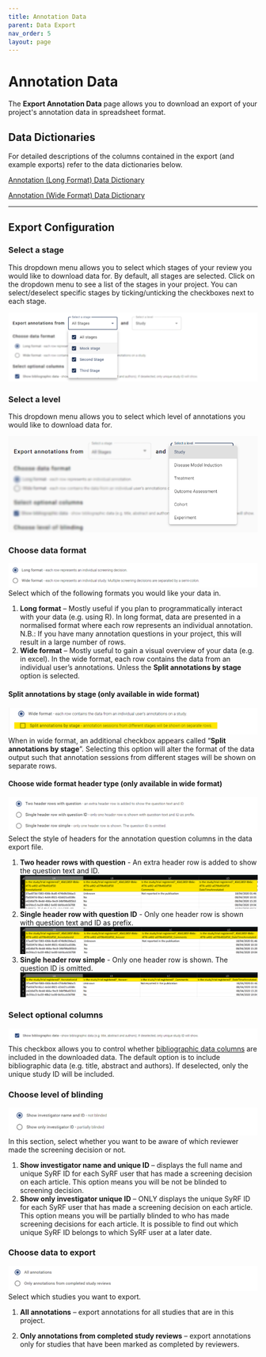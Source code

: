 ```yaml
---
title: Annotation Data
parent: Data Export
nav_order: 5
layout: page
---
```


# Annotation Data

The **Export Annotation Data** page allows you to download an export of your project's annotation data in spreadsheet format.

## Data Dictionaries

For detailed descriptions of the columns contained in the export (and example exports) refer to the data dictionaries below.

[Annotation (Long Format) Data Dictionary](data-dictionary/annotation-long.html)

[Annotation (Wide Format) Data Dictionary](data-dictionary/annotation-wide.html)

---

## Export Configuration

### Select a stage

This dropdown menu allows you to select which stages of your review you would like to download data for. By default, all stages are selected. Click on the dropdown menu to see a list of the stages in your project. You can select/deselect specific stages by ticking/unticking the checkboxes next to each stage.

![Screenshot: Select a stage](figs/select_stage_dropdown-annotation.png)

### Select a level

This dropdown menu allows you to select which level of annotations you would like to download data for.

![Level Selection](figs/select_level_dropdown.png)

### Choose data format

![Screenshot: Choose data format](figs/choose_data_format-screening.png)
Select which of the following formats you would like your data in.

1. **Long format** – Mostly useful if you plan to programmatically interact with your data (e.g. using R). In long format, data are presented in a normalised format where each row represents an individual annotation. N.B.: If you have many annotation questions in your project, this will result in a large number of rows.
2. **Wide format** – Mostly useful to gain a visual overview of your data (e.g. in excel). In the wide format, each row contains the data from an individual user’s annotations. Unless the **Split annotations by stage** option is selected.

#### Split annotations by stage (only available in wide format)

![Split annotations by stage](figs/split_by_stage.png)
When in wide format, an additional checkbox appears called “**Split annotations by stage**”. Selecting this option will alter the format of the data output such that annotation sessions from different stages will be shown on separate rows.

#### Choose wide format header type (only available in wide format)

![Choose wide format header type](figs/choose_wide_format_header_type.png)
Select the style of headers for the annotation question columns in the data export file.

1. **Two header rows with question** - An extra header row is added to show the question text and ID.
   ![Two header rows with question](figs/header_format-two_header.png)
2. **Single header row with question ID** - Only one header row is shown with question text and ID as prefix.
   ![Single header row with question ID](figs/header_format-single_header_id.png)
3. **Single header row simple** - Only one header row is shown. The question ID is omitted.
   ![Single header row simple](figs/header_format-single_header_simple.png)

### Select optional columns

![Screenshot: Optional columns](figs/select_optional_columns.png)
This checkbox allows you to control whether [bibliographic data columns](data-dictionary/bibliographic.html) are included in the downloaded data. The default option is to include bibliographic data (e.g. title, abstract and authors). If deselected, only the unique study ID will be included.

### Choose level of blinding

![Screenshot: Choose level of blinding](figs/blinding_level.png)
In this section, select whether you want to be aware of which reviewer made the screening decision or not.

1. **Show investigator name and unique ID** – displays the full name and unique SyRF ID for each SyRF user that has made a screening decision on each article. This option means you will be not be blinded to screening decision.
2. **Show only investigator unique ID** – ONLY displays the unique SyRF ID for each SyRF user that has made a screening decision on each article. This option means you will be partially blinded to who has made screening decisions for each article. It is possible to find out which unique SyRF ID belongs to which SyRF user at a later date.

### Choose data to export

![Screenshot: Choose data to export](figs/choose_data_to_export-annotation.png)
Select which studies you want to export.

1. **All annotations** – export annotations for all studies that are in this project.

2. **Only annotations from completed study reviews** – export annotations only for studies that have been marked as completed by reviewers.
